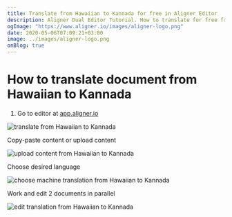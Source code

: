 ```yaml
---
title: Translate from Hawaiian to Kannada for free in Aligner Editor
description: Aligner Dual Editor Tutorial. How to translate for free from Hawaiian to Kannada. Aligner is multilingual document management platform. 
ogImage: "https://www.aligner.io/images/aligner-logo.png"
date: 2020-05-06T07:09:21+03:00
image: ../images/aligner-logo.png
onBlog: true
---
```


# How to translate document from Hawaiian to Kannada

1. Go to editor at [app.aligner.io](https://app.aligner.io "Aligner App web page")

![translate from Hawaiian to Kannada](../aligner-blank-editor.png "translate from Hawaiian to Kannada")

Copy-paste content or upload content

![upload content from Hawaiian to Kannada](../aligner-uploaded-document.png "upload content from Hawaiian to Kannada")

Choose desired language

![choose machine translation from Hawaiian to Kannada](../aligner-language-dropdown.png "choose machine translation from Hawaiian to Kannada")

Work and edit 2 documents in parallel

![edit translation from Hawaiian to Kannada](../aligner-double-sitded-editor.png "edit translation from Hawaiian to Kannada")

